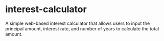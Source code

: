 # interest-calculator
A simple web-based interest calculator that allows users to input the principal amount, interest rate, and number of years to calculate the total amount.
